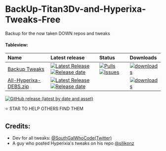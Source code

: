 # BackUp-Titan3Dv-and-Hyperixa-Tweaks-Free
Backup for the now taken DOWN repos and tweaks

#### Tableview:
| Name | Latest release | Status                          | Downloads                       |
|:-----|:---------------|:--------------------------------|:--------------------------------|
[Backup Tweaks](https://github.com/RobyRew/Titan3Dv-and-Hyperixa-Tweaks-Free) | [![Latest Release](https://img.shields.io/github/release/RobyRew/Titan3Dv-and-Hyperixa-Tweaks-Free.svg?style=flat-square&label=)](https://github.com/RobyRew/Titan3Dv-and-Hyperixa-Tweaks-Free/releases/latest)[![Release date](https://img.shields.io/github/release-date/RobyRew/Titan3Dv-and-Hyperixa-Tweaks-Free.svg?style=flat-square&color=informational&label=)](https://github.com/RobyRew/Titan3Dv-and-Hyperixa-Tweaks-Free/releases/latest) | [![Pulls](https://img.shields.io/github/issues-pr-raw/RobyRew/Titan3Dv-and-Hyperixa-Tweaks-Free.svg?style=flat-square&color=informational&label=pulls)](https://github.com/RobyRew/Titan3Dv-and-Hyperixa-Tweaks-Free/pulls) [![Issues](https://img.shields.io/github/issues-raw/RobyRew/Titan3Dv-and-Hyperixa-Tweaks-Free.svg?style=flat-square&color=informational&label=issues)](https://github.com/RobyRew/Titan3Dv-and-Hyperixa-Tweaks-Free/issues) | [<img src="https://img.shields.io/github/downloads/RobyRew/Titan3Dv-and-Hyperixa-Tweaks-Free/total" alt="downloads"/>](https://github.com/RobyRew/Titan3Dv-and-Hyperixa-Tweaks-Free/releases)
[All-Hyperixa-DEBS.zip](https://github.com/RobyRew/Titan3Dv-and-Hyperixa-Tweaks-Free/releases/download/1.0/All-Hyperixa-DEBS.zip) | [![Latest Release](https://img.shields.io/github/release/RobyRew/Titan3Dv-and-Hyperixa-Tweaks-Free.svg?style=flat-square&label=)](https://github.com/RobyRew/Titan3Dv-and-Hyperixa-Tweaks-Free/releases/latest)[![Release date](https://img.shields.io/github/release-date/RobyRew/Titan3Dv-and-Hyperixa-Tweaks-Free.svg?style=flat-square&color=informational&label=)](https://github.com/RobyRew/Titan3Dv-and-Hyperixa-Tweaks-Free/releases/latest) | | [<img src="https://img.shields.io/github/downloads/RobyRew/Titan3Dv-and-Hyperixa-Tweaks-Free/1.0/All-Hyperixa-DEBS.zip?style=flat&label=downloads&logoColor=white&color=green" alt="downloads">](https://github.com/RobyRew/Titan3Dv-and-Hyperixa-Tweaks-Free/releases/download/1.0/All-Hyperixa-DEBS.zip)

[<img alt="GitHub release (latest by date and asset)" src="https://img.shields.io/github/downloads/RobyRew/Titan3Dv-and-Hyperixa-Tweaks-Free/1.0/All-Titan3Dv-DEBS.zip" alt="downloads">](https://github.com/RobyRew/Titan3Dv-and-Hyperixa-Tweaks-Free/releases/download/1.0/All-Titan3Dv-DEBS.zip)


⭐️ STAR TO HELP OTHERS FIND THEM

## Credits:

- Dev for all tweaks: [@SouthGalWhoCode(Twitter)](https://twitter.com/SouthGalWhoCode)
- A guy who posted Hyperixia's tweaks on his repo [@silikonz](https://github.com/silikonz/hyperixa.github.io)

<!--
Avatar:

Breezy:

ColorMyDock

Digitnetic

Flowing

iDevices

libTitanD3vUniversal(not the one now corrupted by the new repo)

Luv

Nova

Palette

Paradise

Phoenix

Speedy

Substia

Surge

Unique
-->
